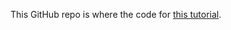 This GitHub repo is where the code for [this tutorial](https://learnmonkey.github.io/programming/python/cool-projects/2-counter-app/).
